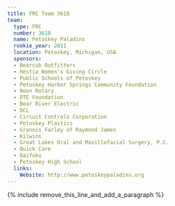 ```yaml
---
title: FRC Team 3618
team:
  type: FRC
  number: 3618
  name: Petoskey Paladins
  rookie_year: 2011
  location: Petoskey, Michigan, USA
  sponsors:
  - Bearcub Outfitters
  - Hestia Women's Giving Circle
  - Public Schools of Petoskey
  - Petoskey Harbor Springs Community Foundation
  - Noon Rotary
  - DTE Foundation
  - Bear River Electric
  - DCL
  - Circuit Controls Corporation
  - Petoskey Plastics
  - Grannis Farley of Raymond James
  - Kilwins
  - Great Lakes Oral and Maxillofacial Surgery, P.C.
  - Quick Care
  - Daifuku
  - Petoskey High School
  links:
    Website: http://www.petoskeypaladins.org
---
```


{% include remove_this_line_and_add_a_paragraph %}